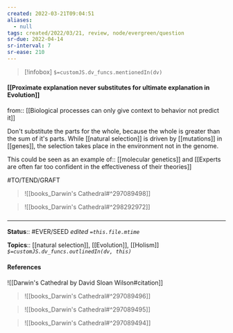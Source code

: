 ```yaml
---
created: 2022-03-21T09:04:51 
aliases:
  - null
tags: created/2022/03/21, review, node/evergreen/question
sr-due: 2022-04-14
sr-interval: 7
sr-ease: 210
---
```

> [!infobox]
`$=customJS.dv_funcs.mentionedIn(dv)`

#### [[Proximate explanation never substitutes for ultimate explanation in Evolution]] 

from:: [[Biological processes can only give context to behavior not predict it]]

Don't substitute the parts for the whole, because the whole is greater than the sum of it's parts.
While [[natural selection]] is driven by [[mutations]] in [[genes]], 
the selection takes place in the environment not in the genome.

This could be seen as an 
example of:: [[molecular genetics]] and [[Experts are often far too confident in the effectiveness of their theories]]


#TO/TEND/GRAFT 
> ![[books_Darwin's Cathedral#^297089498]]


> ![[books_Darwin's Cathedral#^298292972]]


### <hr class="footnote"/>

**Status**:: #EVER/SEED 
*edited `=this.file.mtime`*

**Topics**:: [[natural selection]], [[Evolution]], [[Holism]]
*`$=customJS.dv_funcs.outlinedIn(dv, this)`*

#### References

![[Darwin's Cathedral by David Sloan Wilson#citation]]

> ![[books_Darwin's Cathedral#^297089496]]

> ![[books_Darwin's Cathedral#^297089495]]

> ![[books_Darwin's Cathedral#^297089494]]
